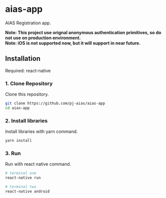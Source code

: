 # aias-app

AIAS Registration app. 

**Note: This project use orignal anonymous authentication primitives, so do not use on production environment.**  
**Note: iOS is not supported now, but it will support in near future.**


## Installation

Required: react-native

### 1. Clone Repository

Clone this repository.

```sh
git clone https://github.com/pj-aias/aias-app
cd aias-app
```

### 2. Install libraries

Install libraries with yarn command.

```sh
yarn install
```

### 3. Run

Run with react native command.

```sh
# terminal one
react-native run
```

```sh
# terminal two
react-native android
```
